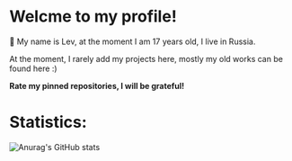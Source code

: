 # Welcme to my profile!

💬 My name is Lev, at the moment I am 17 years old, I live in Russia.

At the moment, I rarely add my projects here, mostly my old works can be found here :)

__Rate my pinned repositories, I will be grateful!__

# Statistics:

![Anurag's GitHub stats](https://github-readme-stats.vercel.app/api?username=GrobranGG&hide=contribs,prs&theme=dark) 
